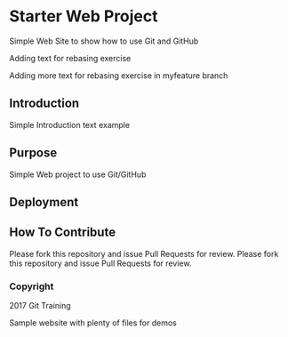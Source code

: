 # Starter Web Project

Simple Web Site to show how to use Git and GitHub

Adding text for rebasing exercise

Adding more text for rebasing exercise in myfeature branch

## Introduction

Simple Introduction text example

## Purpose

Simple Web project to use Git/GitHub

## Deployment

## How To Contribute

Please fork this repository and issue Pull Requests for review.
Please fork this repository and issue Pull Requests for review.

### Copyright

2017 Git Training

Sample website with plenty of files for demos